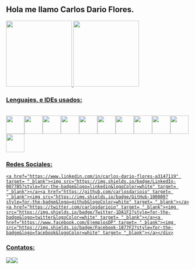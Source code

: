 ## Hola me llamo Carlos Dario Flores.


  <a href="https://github.com/carlosdarioio">
  <img height="180em" src="https://github-readme-stats.vercel.app/api?username=carlosdarioio&count_private=true&include_all_commits=true&show_icons=true&theme=midnight-purple" />
  <img height="180em" src="https://github-readme-stats.vercel.app/api/top-langs/?username=carlosdarioio&layout=compact&langs_count=8&theme=midnight-purple" />

  
  ### Lenguajes, e IDEs usados:
  
  <div style="display: inline_block"><br>
    <img align="center" height="50" width="50" src="https://cdn.jsdelivr.net/gh/devicons/devicon/icons/flutter/flutter-original.svg"><img align="center" height="50" width="50" src="https://cdn.jsdelivr.net/gh/devicons/devicon/icons/dart/dart-original-wordmark.svg"><img align="center" height="50" width="50" src="https://cdn.jsdelivr.net/gh/devicons/devicon/icons/php/php-original.svg"><img align="center" height="50" width="50" src="https://cdn.jsdelivr.net/gh/devicons/devicon/icons/javascript/javascript-original.svg"><img align="center" height="50" width="50" src="https://cdn.jsdelivr.net/gh/devicons/devicon/icons/html5/html5-original.svg"><img align="center" height="50" width="50" src="https://cdn.jsdelivr.net/gh/devicons/devicon/icons/mysql/mysql-original-wordmark.svg"><img align="center" height="50" width="50" src="https://cdn.jsdelivr.net/gh/devicons/devicon/icons/android/android-original-wordmark.svg"><img align="center" height="50" width="50" src="https://cdn.jsdelivr.net/gh/devicons/devicon/icons/vscode/vscode-original-wordmark.svg"><img align="center" height="50" width="50" src="https://img.icons8.com/color/48/000000/android-studio--v3.png"><img align="center" height="50" width="50" src="https://cdn.jsdelivr.net/gh/devicons/devicon/icons/ubuntu/ubuntu-plain.svg"><img align="center" height="50" width="50" src="https://cdn.jsdelivr.net/gh/devicons/devicon/icons/java/java-original-wordmark.svg"></div>
  
  ### Redes Sociales:
  
  <div>
   
    <a href="https://www.linkedin.com/in/carlos-dario-flores-a3147119" target= "_blank"><img src="https://img.shields.io/badge/LinkedIn-0077B5?style=for-the-badge&logo=linkedin&logoColor=white" target= "_blank"></a><a href="https://github.com/carlosdarioio" target= "_blank"><img src="https://img.shields.io/badge/GitHub-100000?style=for-the-badge&logo=github&logoColor=white" target= "_blank"></a><a href="https://twitter.com/carlosdarioio" target= "_blank"><img src="https://img.shields.io/badge/Twitter-1DA1F2?style=for-the-badge&logo=twitter&logoColor=white" target= "_blank"></a><a href="https://www.facebook.com/EjemplosDP" target= "_blank"><img src="https://img.shields.io/badge/Facebook-1877F2?style=for-the-badge&logo=facebook&logoColor=white" target= "_blank"></a></div>
    
  ### Contatos:
  
  <div>
    <a href="mailto:cdfn3@hotmail.com"><img src="https://img.shields.io/badge/Microsoft_Outlook-0078D4?style=for-the-badge&logo=microsoft-outlook&logoColor=white" target= "_blank"></a><a href="https://api.whatsapp.com/send?phone=50488597050" target= "_blank"><img src="https://img.shields.io/badge/WhatsApp-25D366?style=for-the-badge&logo=whatsapp&logoColor=white" target= "_blank"></a></div> 

    
    
